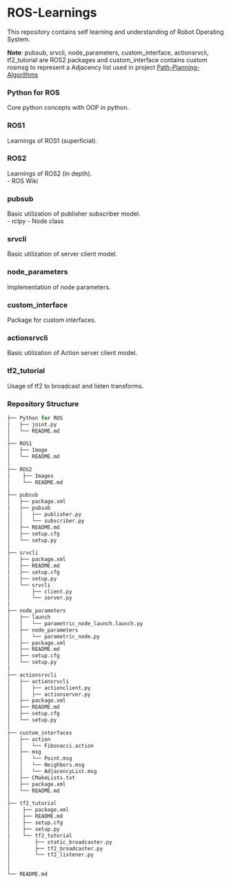 # ROS-Learnings
This repository contains self learning and understanding of Robot Operating System.

**Note**: pubsub, srvcli, node_parameters, custom_interface, actionsrvcli, tf2_tutorial are ROS2 packages and custom_interface contains custom rosmsg to represent a  Adjacency list used in project <a href="https://github.com/maker-ATOM/Path-Planning-Algorithms">Path-Planning-Algorithms</a>

<h3>Python for ROS</h3>
Core python concepts with OOP in python.

<h3>ROS1</h3>
Learnings of ROS1 (superficial).

<h3>ROS2</h3>
Learnings of ROS2 (in depth).
<br>
- ROS Wiki

<h3>pubsub</h3>
Basic utilization of publisher subscriber model.
<br>
- rclpy
- Node class

<h3>srvcli</h3>
Basic utilization of server client model.

<h3>node_parameters</h3>
Implementation of node parameters. 

<h3>custom_interface</h3>
Package for custom interfaces.

<h3>actionsrvcli</h3>
Basic utilization of Action server client model.

<h3>tf2_tutorial</h3>
Usage of tf2 to broadcast and listen transforms.

### Repository Structure
```python
├── Python for ROS
│   ├── joint.py
│   └── README.md
│
├── ROS1
│   ├── Image
│   └── README.md
│
├── ROS2
│    ├── Images
│    └── README.md
│
├── pubsub
│   ├── package.xml
│   ├── pubsub
│   │   ├── publisher.py
│   │   └── subscriber.py
│   ├── README.md
│   ├── setup.cfg
│   └── setup.py
│
├── srvcli
│   ├── package.xml
│   ├── README.md
│   ├── setup.cfg
│   ├── setup.py
│   └── srvcli
│       ├── client.py
│       └── server.py
│
├── node_parameters
│   ├── launch
│   │   └── parametric_node_launch.launch.py
│   ├── node_parameters
│   │   └── parametric_node.py
│   ├── package.xml
│   ├── README.md
│   ├── setup.cfg
│   └── setup.py
│
├── actionsrvcli
│   ├── actionsrvcli
│   │   ├── actionclient.py
│   │   ├── actionserver.py
│   ├── package.xml
│   ├── README.md
│   ├── setup.cfg
│   └── setup.py
│
├── custom_interfaces
│   ├── action
│   │   └── Fibonacci.action
│   ├── msg
│   │   └── Point.msg
│   │   └── Neighbors.msg
│   │   └── AdjacencyList.msg
│   ├── CMakeLists.txt
│   ├── package.xml
│   └── README.md
│
├── tf2_tutorial
│    ├── package.xml
│    ├── README.md
│    ├── setup.cfg
│    ├── setup.py
│    └── tf2_tutorial
│        ├── static_broadcaster.py
│        ├── tf2_broadcaster.py
│        └── tf2_listener.py
│
│
└── README.md
```